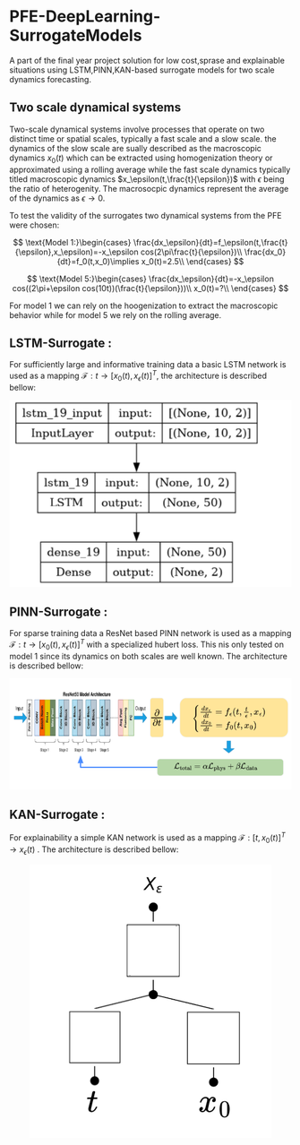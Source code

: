 # PFE-DeepLearning-SurrogateModels
A part of the final year project solution for low cost,sprase and explainable situations using LSTM,PINN,KAN-based surrogate models for two scale dynamics forecasting.
## Two scale dynamical systems
Two-scale dynamical systems involve processes that operate on two distinct time or spatial scales, typically a fast scale and a slow scale. the dynamics of the slow scale are sually described as the macroscopic dynamics $x_0(t)$ which can be extracted using homogenization theory or approximated using a  rolling average while the fast scale dynamics typically titled macroscopic dynamics $x_\epsilon(t,\frac{t}{\epsilon})$ with $\epsilon$ being the ratio of heterogenity. The macrosocpic dynamics represent the average of the dynamics as $\epsilon \to 0$.

To test the validity of the surrogates two dynamical systems from the PFE were chosen:

$$
\text{Model 1:}\begin{cases}
\frac{dx_\epsilon}{dt}=f_\epsilon(t,\frac{t}{\epsilon},x_\epsilon)=-x_\epsilon cos(2\pi\frac{t}{\epsilon})\\
\frac{dx_0}{dt}=f_0(t,x_0)\implies x_0(t)=2.5\\
\end{cases}
$$

$$
\text{Model 5:}\begin{cases}
\frac{dx_\epsilon}{dt}=-x_\epsilon cos((2\pi+\epsilon cos(10t))(\frac{t}{\epsilon}))\\
x_0(t)=?\\
\end{cases}
$$

For model 1 we can rely on the hoogenization to extract the macroscopic behavior while for model 5 we rely on the rolling average.
## LSTM-Surrogate :
For sufficiently large and informative training data a basic LSTM network is used as a mapping $\mathcal{F}:t\to [x_0(t),x_\epsilon(t)]^T$, the architecture is described bellow: 
<div style="text-align: center;">
  <img src="./images/lstm.PNG" alt="LSTM" />
</div>

## PINN-Surrogate :
For sparse training data a ResNet based PINN network is used as a mapping $\mathcal{F}:t\to [x_0(t),x_\epsilon(t)]^T$ with a specialized hubert loss. This nis only tested on model 1 since its dynamics on both scales are well known. The architecture is described bellow: 
<div style="text-align: center;">
  <img src="./images/PINNS-architecture.PNG" alt="PINN" />
</div>

## KAN-Surrogate :
For explainability a simple KAN network is used as a mapping $\mathcal{F}:[t,x_0(t)]^T \to x_\epsilon(t)$ . The architecture is described bellow: 
<div style="text-align: center;">
  <img src="./images/KAN-Architecture.PNG" alt="PINN" />
</div>

